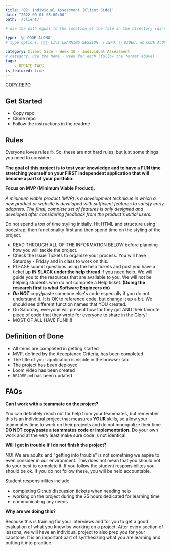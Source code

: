 ```yaml
---
title: 'Q2: Individual Assessment (Client Side)'
date: "2022-09-01 08:00:00"
path: '/client/'

# use the path equal to the location of the file in the directory (directory structure)

type: '💻 CODE ALONG'
# type options: 👩🏽‍🏫 LIVE LEARNING SESSION, ℹ️ INFO, 🎥 VIDEO, 💻 CODE ALONG, 🥼LAB, ↩️ REVIEW/NOTES, 👥 GROUP LEARNING, 👷🏼‍♂️ GROUP PROJECT, 🧠 ASSESSMENT, 📝 ASSIGNMENT

category: Client Side - Week 10 - Individual Assessment
# category: Use the Name + week for each (follow the format above)
tags: 
    - UPDATE TAGS
is_featured: true
---
```

<a class="rn-button btn-purple" href="https://githubtools.reppedintech.com/u/codetracker-learning/INDIVIDUAL-ASSIGNMENT-vocab-YOU-lary" target="_blank">COPY REPO</a>

## Get Started
- Copy repo
- Clone repo
- Follow the instructions in the readme

## Rules
Everyone loves rules 🙄. So, these are not hard rules, but just some things you need to consider:

**The goal of this project is to test your knowledge and to have a FUN time stretching yourself on your FIRST independent application that will become a part of your portfolio.**

**Focus on MVP (Minimum Viable Product).** 

_A minimum viable product (MVP) is a development technique in which a new product or website is developed with sufficient features to satisfy early adopters. The final, complete set of features is only designed and developed after considering feedback from the product's initial users._

Do not spend a ton of time styling initially. Hit HTML and structure using bootstrap, then functionality first and then spend time on the styling of the project.

- READ THROUGH ALL OF THE INFORMATION BELOW before planning how you will tackle the project.
- Check the Issue Tickets to organize your process. You will have Saturday - Friday and in class to work on this.
- PLEASE submit questions using the help tickets and post you have a ticket up **IN SLACK under the help thread** if you need help. We will guide you to the resources that are available to you. We will not be helping students who do not complete a Help ticket. **(Doing the research first is what Software Engineers do)**
- **_Do NOT_** copy/paste someone else's code especially if you do not understand it. It is OK to reference code, but change it up a bit. We should see different function names that YOU created.
- On Saturday, everyone will present how far they got AND their favorite piece of code that they wrote for everyone to share in the Glory!
- MOST OF ALL HAVE FUN!!!!!

## Definition of Done
- All items are completed in getting started
- MVP, defined by the Acceptance Criteria, has been completed
- The title of your application is visible in the browser tab
- The project has been deployed
- Loom video has been created
- `README.md` has been updated

## FAQs
**Can I work with a teammate on the project?** 

You can definitely reach out for help from your teammates, but remember this is an individual project that measures **YOUR** skills, so allow your teammates time to work on their projects and do not monopolize their time. **DO NOT copy/paste a teammates code or implementation.** Do your own work and at the very least make sure code is not identical.

**Will I get in trouble if I do not finish the project?** 

NO! We are adults and "getting into trouble" is not something we aspire to even consider in our environment. This does not mean that you should not do your best to complete it. If you follow the student responsibilites you should be ok. If you do not follow these, you will be held accountable.

Student responsibilites include:
- completing Github discussion tickets when needing help
- working on the project during the 25 hours dedicated for learning time
- communicating any needs


**Why are we doing this?** 

Because this is training for your interviews and for you to get a good evaluation of what you know by working on a project. After every section of lessons, we will have an individual project to also prep you for your capstone. It is an important part of synthesizing what you are learning and putting it into practice.
